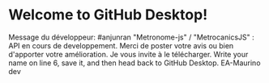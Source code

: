 # Welcome to GitHub Desktop!

Message du développeur: #anjunran
"Metronome-js" / "MetrocanicsJS" : API en cours de developpement. Merci de poster votre avis ou bien d'apporter votre amélioration. Je vous invite à le télécharger.
Write your name on line 6, save it, and then head back to GitHub Desktop.
EA-Maurino dev
